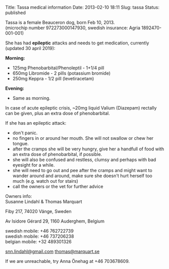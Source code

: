 Title: Tassa medical information
Date: 2013-02-10 18:11
Slug: tassa
Status: published

Tassa is a female Beauceron dog, born Feb 10, 2013.  
(microchip number 972273000147930, swedish insurance: Agria 1892470-001-001)

She has had **epileptic** attacks 
and needs to get medication, currently (updated 30 april 2019):

**Morning:**

* 125mg Phenobarbital/Phenoleptil - 1+1/4 pill
* 650mg Libromide - 2 pills (potassium bromide)
* 250mg Keppra - 1/2 pill (levetiracetam)

**Evening:**

* Same as morning.


In case of acute epileptic crisis, ~20mg liquid Valium
(Diazepam) rectally can be given, plus an extra dose of phenobarbital.

If she has an epileptic attack:

- don't panic.
- no fingers in or around her mouth. She will not swallow or chew her tongue.
- after the cramps she will be very hungry, give her a handfull of food with an extra dose of phenobarbital, if possible.
- she will also be confused and restless, clumsy and perhaps with bad eyesight for a while.
- she will need to go out and pee after the cramps and might want to wander around and around, make sure she doesn't hurt herself too much (e.g. watch out for stairs)
- call the owners or the vet for further advice

Owners info:  
Susanne Lindahl & Thomas Marquart  

Fiby 217, 74020 Vänge, Sweden

Av Isidore Gérard 29, 1160 Auderghem, Belgium

swedish mobile: +46 762722739  
swedish mobile: +46 737206238  
belgian mobile: +32 489301326  

snn.lindahl@gmail.com
thomas@marquart.se  

If we are unreachable, try Anna Önehag at +46 703678609.
